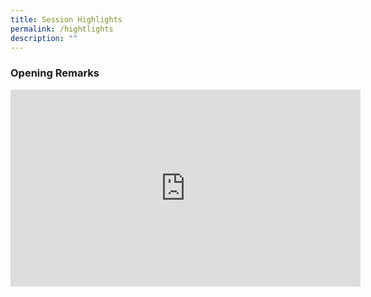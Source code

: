 ```yaml
---
title: Session Highlights
permalink: /hightlights
description: ""
---
```

### Opening Remarks
<iframe width="560" height="315" src="https://www.youtube.com/embed/EBwKi65oLM4" title="YouTube video player" frameborder="0" allow="accelerometer; autoplay; clipboard-write; encrypted-media; gyroscope; picture-in-picture" allowfullscreen></iframe>